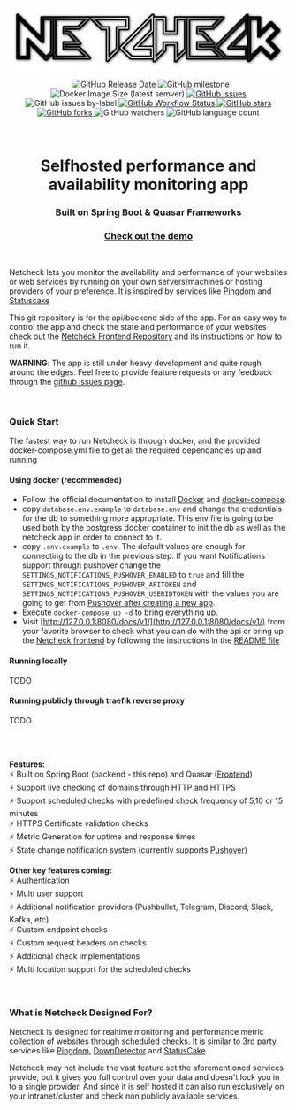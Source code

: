 [![NetCheck](https://github.com/memphisx/netcheck-frontend/raw/master/src/assets/netcheck-logo.png)](https://ncheck.eu)
<!-- prettier-ignore-start -->
<p align="center">
  <a aria-label="License" href="https://github.com/memphisx/netcheck-api/blob/master/LICENSE">
    <img alt="" src="https://img.shields.io/github/license/memphisx/netcheck-api?style=for-the-badge&labelColor=000000&color=blue">
  </a>
  <a aria-label="Docker image version" href="https://hub.docker.com/repository/docker/memphisx/netcheck-api">
    <img alt="" src="https://img.shields.io/docker/v/memphisx/netcheck-api/latest?style=for-the-badge&label=Version">
  </a>
  <img alt="GitHub Release Date" src="https://img.shields.io/github/release-date/memphisx/netcheck-api?style=for-the-badge">
  <img alt="GitHub milestone" src="https://img.shields.io/github/milestones/progress-percent/memphisx/netcheck-api/1?style=for-the-badge&label=V1 Completion">
  <img alt="Docker Image Size (latest semver)" src="https://img.shields.io/docker/image-size/memphisx/netcheck-api?style=for-the-badge&label=Docker Image size">
  <a href="https://github.com/memphisx/netcheck-api/issues">
    <img alt="GitHub issues" src="https://img.shields.io/github/issues/memphisx/netcheck-api?style=for-the-badge">
  </a>
  <img alt="GitHub issues by-label" src="https://img.shields.io/github/issues/memphisx/netcheck-api/bug?style=for-the-badge">
  <a href="https://github.com/memphisx/netcheck-api/actions">
    <img alt="GitHub Workflow Status" src="https://img.shields.io/github/workflow/status/memphisx/netcheck-api/Run%20Unit%20Tests?style=for-the-badge">
  </a>
    <a href="https://github.com/memphisx/netcheck-api/stargazers">
      <img alt="GitHub stars" src="https://img.shields.io/github/stars/memphisx/netcheck-api?style=for-the-badge">
    </a>
    <a href="https://github.com/memphisx/netcheck-api/network">
      <img alt="GitHub forks" src="https://img.shields.io/github/forks/memphisx/netcheck-api?style=for-the-badge">
    </a>
    <img alt="GitHub watchers" src="https://img.shields.io/github/watchers/memphisx/netcheck-api?style=for-the-badge">
  <img alt="GitHub language count" src="https://img.shields.io/github/languages/count/memphisx/netcheck-api?style=for-the-badge">
</p>
<!-- prettier-ignore-end -->


<br>

<h1 align="center">Selfhosted performance and availability monitoring app</h1>
<h3 align="center">Built on Spring Boot & Quasar Frameworks</h3>
<h3 align="center"><a href="https://demo.ncheck.eu" target="_blank">Check out the demo</a></h3>

<br>

Netcheck lets you monitor the availability and performance of your websites or web services by running on your own 
servers/machines or hosting providers of your preference. 
It is inspired by services like [Pingdom](https://www.pingdom.com) and [Statuscake](https://www.statuscake.com) 

This git repository is for the api/backend side of the app. For an easy way to control the app and check the state and performance 
of your websites check out the [Netcheck Frontend Repository](https://github.com/memphisx/netcheck-frontend) and its instructions on how to run it. 

**WARNING**: The app is still under heavy development and quite rough around the edges.
Feel free to provide feature requests or any feedback through the 
[github issues page](https://github.com/memphisx/netcheck-api/issues).

<br>

### Quick Start

The fastest way to run Netcheck is through docker, and the provided docker-compose.yml file to get all the required dependancies up and running

#### Using docker (recommended)

* Follow the official documentation to install [Docker](https://docs.docker.com/get-docker/) 
and [docker-compose](https://docs.docker.com/compose/install/).
* copy `database.env.example` to `database.env` and change the credentials for the db to something more appropriate.
This env file is going to be used both by the postgress docker container to init the db as well as the netcheck app 
in order to connect to it. 
* copy `.env.example` to `.env`. The default values are enough for connecting to the db in the previous step. 
If you want Notifications support through pushover change the `SETTINGS_NOTIFICATIONS_PUSHOVER_ENABLED` to `true` 
and fill the `SETTINGS_NOTIFICATIONS_PUSHOVER_APITOKEN` and `SETTINGS_NOTIFICATIONS_PUSHOVER_USERIDTOKEN`
with the values you are going to get from [Pushover after creating a new app](https://pushover.net/apps/build).
* Execute `docker-compose up -d` to bring everything up.
* Visit [http://127.0.0.1:8080/docs/v1/](http://127.0.0.1:8080/docs/v1/) from your favorite browser to check what 
you can do with the api or bring up the [Netcheck frontend](https://github.com/memphisx/netcheck-frontend) 
by following the instructions in the [README file](https://github.com/memphisx/netcheck-frontend/blob/develop/README.md)

#### Running locally
TODO

#### Running publicly through traefik reverse proxy
TODO

<br><br>

**Features:**<br>
⚡️ Built on Spring Boot (backend - this repo) and Quasar (<a href ="">Frontend</a>)<br>
⚡️ Support live checking of domains through HTTP and HTTPS<br>
⚡️ Support scheduled checks with predefined check frequency of 5,10 or 15 minutes<br>
⚡️ HTTPS Certificate validation checks<br>
⚡️ Metric Generation for uptime and response times<br>
⚡️ State change notification system (currently supports <a href="https://pushover.net/">Pushover</a>)<br>

**Other key features coming:**<br>
⚡️ Authentication <br>
⚡️ Multi user support<br>
⚡️ Additional notification providers (Pushbullet, Telegram, Discord, Slack, Kafka, etc)<br>
⚡️ Custom endpoint checks<br>
⚡️ Custom request headers on checks<br>
⚡ Additional check implementations<br>
⚡️ Multi location support for the scheduled checks<br>

<br>

### What is Netcheck Designed For?

Netcheck is designed for realtime monitoring and performance metric collection of websites through scheduled checks. 
It is similar to 3rd party services like [Pingdom](https://pingdom.com), [DownDetector](https://downdetector.co.uk) 
and [StatusCake](https://statuscake.com). 

Netcheck may not include the vast feature set the aforementioned services provide, but it gives you full control 
over your data and doesn't lock you in to a single provider. And since it is self hosted it can also run exclusively 
on your intranet/cluster and check non publicly available services.

<br>